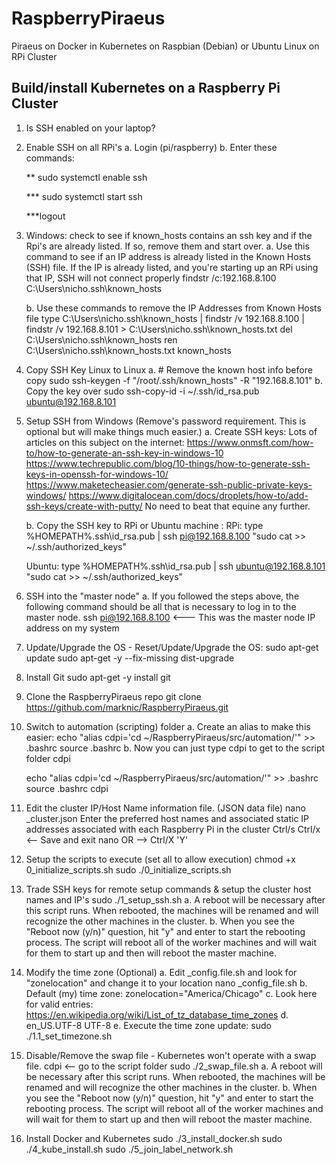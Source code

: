 # RaspberryPiraeus

Piraeus on Docker in Kubernetes on Raspbian (Debian) or Ubuntu Linux on RPi Cluster

## Build/install Kubernetes on a Raspberry Pi Cluster

1. Is SSH enabled on your laptop?

2. Enable SSH on all RPi's
    a. Login (pi/raspberry)
    b. Enter these commands:
    
    ** sudo systemctl enable ssh
    
    *** sudo systemctl start ssh
    
    ***logout

3. Windows: check to see if known_hosts contains an ssh key and if the Rpi's are already listed.  If so, remove them and start over.
    a. Use this command to see if an IP address is already listed in the Known Hosts (SSH) file.  If the IP is already listed, and you're starting up an RPi using that IP, SSH will not connect properly
    findstr /c:192.168.8.100 C:\Users\nicho\.ssh\known_hosts

    b. Use these commands to remove the IP Addresses from Known Hosts file
    type C:\Users\nicho\.ssh\known_hosts | findstr /v 192.168.8.100 | findstr /v 192.168.8.101 > C:\Users\nicho\.ssh\known_hosts.txt
    del C:\Users\nicho\.ssh\known_hosts
    ren C:\Users\nicho\.ssh\known_hosts.txt known_hosts

4. Copy SSH Key Linux to Linux
    a. # Remove the known host info before copy
    sudo ssh-keygen -f "/root/.ssh/known_hosts" -R "192.168.8.101"
    b. Copy the key over
    sudo ssh-copy-id -i ~/.ssh/id_rsa.pub ubuntu@192.168.8.101

5. Setup SSH from Windows (Remove's password requirement.   This is optional but will make things much easier.)
    a. Create SSH keys: Lots of articles on this subject on the internet:
        https://www.onmsft.com/how-to/how-to-generate-an-ssh-key-in-windows-10
        https://www.techrepublic.com/blog/10-things/how-to-generate-ssh-keys-in-openssh-for-windows-10/
        https://www.maketecheasier.com/generate-ssh-public-private-keys-windows/
        https://www.digitalocean.com/docs/droplets/how-to/add-ssh-keys/create-with-putty/
        No need to beat that equine any further.

    b. Copy the SSH key to RPi or Ubuntu machine :
    RPi:
    type  %HOMEPATH%\.ssh\id_rsa.pub | ssh pi@192.168.8.100 "sudo cat >> ~/.ssh/authorized_keys"

    Ubuntu:
    type  %HOMEPATH%\.ssh\id_rsa.pub | ssh ubuntu@192.168.8.101 "sudo cat >> ~/.ssh/authorized_keys"

6. SSH into the "master node"
    a. If you followed the steps above, the following command should be all that is necessary to log in to the master node.
    ssh pi@192.168.8.100  <--- This was the master node IP address on my system

7. Update/Upgrade the OS - Reset/Update/Upgrade the OS:
    sudo apt-get update
    sudo apt-get -y --fix-missing dist-upgrade

8. Install Git
    sudo apt-get -y install git

9. Clone the RaspberryPiraeus repo
    git clone https://github.com/marknic/RaspberryPiraeus.git

10. Switch to automation (scripting) folder
    a. Create an alias to make this easier:
    echo "alias cdpi='cd ~/RaspberryPiraeus/src/automation/'" >> .bashrc
    source .bashrc
    b. Now you can just type cdpi to get to the script folder
    cdpi

    echo "alias cdpi='cd ~/RaspberryPiraeus/src/automation/'" >> .bashrc
    source .bashrc
    cdpi

11. Edit the cluster IP/Host Name information file. (JSON data file)
    nano _cluster.json
    Enter the preferred host names and associated static IP addresses associated with each Raspberry Pi in the cluster
    Ctrl/s Ctrl/x  <-- Save and exit nano OR -->  Ctrl/X  'Y'  <Enter>

12. Setup the scripts to execute (set all to allow execution)
    chmod +x 0_initialize_scripts.sh
    sudo ./0_initialize_scripts.sh

13. Trade SSH keys for remote setup commands & setup the cluster host names and IP's
    sudo ./1_setup_ssh.sh
    a. A reboot will be necessary after this script runs.  When rebooted, the machines will be renamed and will recognize the other machines in the cluster.
    b. When you see the "Reboot now (y/n)" question, hit "y" and enter to start the rebooting process.  The script will reboot all of the worker machines and will wait for them to start up and then will reboot the master machine.

14. Modify the time zone (Optional)
    a. Edit  _config.file.sh and look for "zonelocation" and change it to your location
    nano _config_file.sh
    b. Default (my) time zone:  zonelocation="America/Chicago"
    c. Look here for valid entries: https://en.wikipedia.org/wiki/List_of_tz_database_time_zones
    d. en_US.UTF-8 UTF-8
    e. Execute the time zone update:
    sudo ./1.1_set_timezone.sh

15. Disable/Remove the swap file - Kubernetes won't operate with a swap file.
    cdpi  <-- go to the script folder
    sudo ./2_swap_file.sh
    a. A reboot will be necessary after this script runs.  When rebooted, the machines will be renamed and will recognize the other machines in the cluster.
    b. When you see the "Reboot now (y/n)" question, hit "y" and enter to start the rebooting process.  The script will reboot all of the worker machines and will wait for them to start up and then will reboot the master machine.

16. Install Docker and Kubernetes
    sudo ./3_install_docker.sh
    sudo ./4_kube_install.sh
sudo ./5_join_label_network.sh
